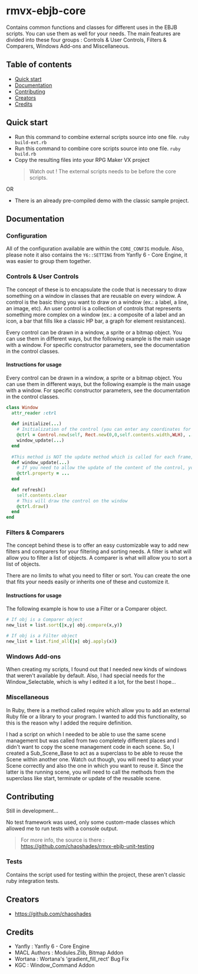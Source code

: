 # rmvx-ebjb-core

Contains common functions and classes for different uses in the EBJB scripts. You can use them as well for your needs. The main features are divided into these four groups : Controls & User Controls, Filters & Comparers, Windows Add-ons and Miscellaneous.

## Table of contents

- [Quick start](#quick-start)
- [Documentation](#documentation)
- [Contributing](#contributing)
- [Creators](#creators)
- [Credits](#credits)

## Quick start

- Run this command to combine external scripts source into one file. `ruby build-ext.rb`
- Run this command to combine core scripts source into one file. `ruby build.rb`
- Copy the resulting files into your RPG Maker VX project 
  > Watch out ! The external scripts needs to be before the core scripts.

OR

- There is an already pre-compiled demo with the classic sample project.

## Documentation

### Configuration

All of the configuration available are within the `CORE_CONFIG` module. Also, please note it also contains the `Y6::SETTING` from Yanfly 6 - Core Engine, it was easier to group them together.

### Controls & User Controls
The concept of these is to encapsulate the code that is necessary to draw something on a window in classes that are reusable on every window. A control is the basic thing you want to draw on a window (ex.: a label, a line, an image, etc). An user control is a collection of controls that represents something more complex on a window (ex.: a composite of a label and an icon, a bar that fills like a classic HP bar, a graph for element resistances).

Every control can be drawn in a window, a sprite or a bitmap object. You can use them in different ways, but the following example is the main usage with a window. For specific constructor parameters, see the documentation in the control classes.

#### Instructions for usage
Every control can be drawn in a window, a sprite or a bitmap object. You can use them in different ways, but the following example is the main usage with a window. For specific constructor parameters, see the documentation in the control classes.

```ruby
class Window
  attr_reader :ctrl
     
  def initialize(...)
    # Initialization of the control (you can enter any coordinates for the Rect)
    @ctrl = Control.new(self, Rect.new(0,0,self.contents.width,WLH), ...)
    window_update(...)
  end
 
  #This method is NOT the update method which is called for each frame, this is a custom method to update the window contents
  def window_update(...)
    # If you need to allow the update of the content of the control, you call the window_update method with the new values)
    @ctrl.property = ...
  end
 
  def refresh()
    self.contents.clear
    # This will draw the control on the window
    @ctrl.draw()
  end
end
```

### Filters & Comparers
The concept behind these is to offer an easy customizable way to add new filters and comparers for your filtering and sorting needs. A filter is what will allow you to filter a list of objects. A comparer is what will allow you to sort a list of objects.

There are no limits to what you need to filter or sort. You can create the one that fits your needs easily or inherits one of these and customize it. 

#### Instructions for usage
The following example is how to use a Filter or a Comparer object.

```ruby
# If obj is a Comparer object
new_list = list.sort{|x,y| obj.compare(x,y)}
 
# If obj is a Filter object
new_list = list.find_all{|x| obj.apply(x)}
```

### Windows Add-ons
When creating my scripts, I found out that I needed new kinds of windows that weren't available by default. Also, I had special needs for the Window_Selectable, which is why I edited it a lot, for the best I hope...

### Miscellaneous
In Ruby, there is a method called require which allow you to add an external Ruby file or a library to your program. I wanted to add this functionality, so this is the reason why I added the require definition.

I had a script on which I needed to be able to use the same scene management but was called from two completely different places and I didn't want to copy the scene management code in each scene. So, I created a Sub_Scene_Base to act as a superclass to be able to reuse the Scene within another one. Watch out though, you will need to adapt your Scene correctly and also the one in which you want to reuse it. Since the latter is the running scene, you will need to call the methods from the superclass like start, terminate or update of the reusable scene.

## Contributing

Still in development...

No test framework was used, only some custom-made classes which allowed me to run tests with a console output.
> For more info, the source is there : <https://github.com/chaoshades/rmvx-ebjb-unit-testing>

### Tests

Contains the script used for testing within the project, these aren't classic ruby integration tests.

## Creators

- <https://github.com/chaoshades>

## Credits 

- Yanfly : Yanfly 6 - Core Engine
- MACL Authors : Modules.Zlib, Bitmap Addon
- Wortana : Wortana's 'gradient_fill_rect' Bug Fix
- KGC : Window_Command Addon
